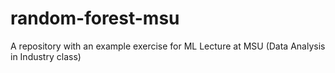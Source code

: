# random-forest-msu
A repository with an example exercise for ML Lecture at MSU (Data Analysis in Industry class)

